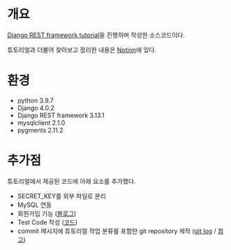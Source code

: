# 개요

[Django REST framework tutorial](https://www.django-rest-framework.org/tutorial/1-serialization/)을 진행하며 작성한 소스코드이다.

튜토리얼과 더불어 찾아보고 정리한 내용은 [Notion](https://www.notion.so/DRF-tutorial-453cc2ab039e49d8b2150dd112fd8703)에 있다.



# 환경

* python 3.9.7
* Django 4.0.2
* Django REST framework 3.13.1
* mysqlclient 2.1.0
* pygments 2.11.2



# 추가점

튜토리얼에서 제공된 코드에 아래 요소를 추가했다.

* SECRET_KEY를 외부 파일로 분리
* MySQL 연동
* 회원가입 기능 ([블로그](https://velog.io/@azzurri21/DRF-tutorial-%EC%BD%94%EB%93%9C%EC%97%90-%ED%9A%8C%EC%9B%90%EA%B0%80%EC%9E%85-%EA%B8%B0%EB%8A%A5-%EC%B6%94%EA%B0%80%ED%95%98%EA%B8%B0))
* Test Code 작성 ([코드](https://github.com/jseop-lim/drf-tutorial/blob/main/snippets/tests.py))
* commit 메시지에 튜토리얼 작업 분류를 포함한 git repository 제작 ([git log](https://github.com/jseop-lim/drf-tutorial/commits/main) / [참고](https://xtring-dev.tistory.com/entry/Git-%EA%B7%9C%EC%B9%99%EC%A0%81%EC%9D%B8-Commit-%EB%A9%94%EC%84%B8%EC%A7%80%EB%A1%9C-%EA%B0%9C%EB%B0%9C%ED%8C%80-%ED%98%91%EC%97%85%ED%95%98%EA%B8%B0-%F0%9F%91%BE))